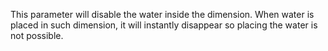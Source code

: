 This parameter will disable the water inside the dimension. When water is placed in such dimension, it
will instantly disappear so placing the water is not possible.